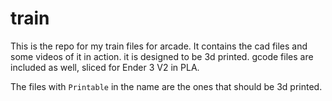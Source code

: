 # train

This is the repo for my train files for arcade.
It contains the cad files and some videos of it in action. it is designed to be 3d printed. gcode files are included as well, sliced for Ender 3 V2 in PLA.

The files with `Printable` in the name are the ones that should be 3d printed.
